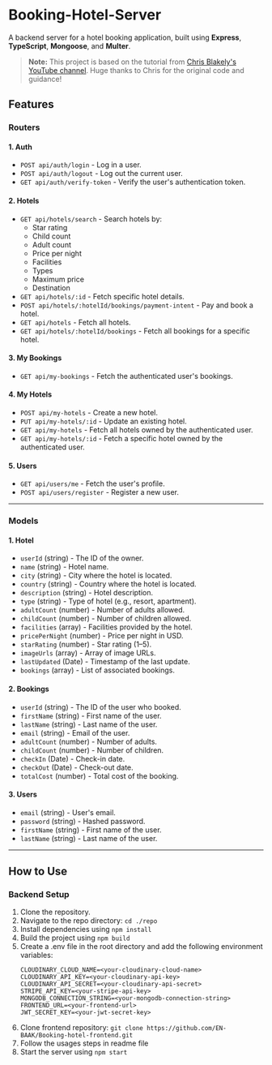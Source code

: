 # Booking-Hotel-Server

A backend server for a hotel booking application, built using **Express**, **TypeScript**, **Mongoose**, and **Multer**.

> **Note:** This project is based on the tutorial from [Chris Blakely's YouTube channel](https://www.youtube.com/@ChrisBlakely). Huge thanks to Chris for the original code and guidance!

## Features

### Routers

#### 1. **Auth**

- `POST api/auth/login` - Log in a user.
- `POST api/auth/logout` - Log out the current user.
- `GET api/auth/verify-token` - Verify the user's authentication token.

#### 2. **Hotels**

- `GET api/hotels/search` - Search hotels by:
  - Star rating
  - Child count
  - Adult count
  - Price per night
  - Facilities
  - Types
  - Maximum price
  - Destination
- `GET api/hotels/:id` - Fetch specific hotel details.
- `POST api/hotels/:hotelId/bookings/payment-intent` - Pay and book a hotel.
- `GET api/hotels` - Fetch all hotels.
- `GET api/hotels/:hotelId/bookings` - Fetch all bookings for a specific hotel.

#### 3. **My Bookings**

- `GET api/my-bookings` - Fetch the authenticated user's bookings.

#### 4. **My Hotels**

- `POST api/my-hotels` - Create a new hotel.
- `PUT api/my-hotels/:id` - Update an existing hotel.
- `GET api/my-hotels` - Fetch all hotels owned by the authenticated user.
- `GET api/my-hotels/:id` - Fetch a specific hotel owned by the authenticated user.

#### 5. **Users**

- `GET api/users/me` - Fetch the user's profile.
- `POST api/users/register` - Register a new user.

---

### Models

#### 1. **Hotel**

- `userId` (string) - The ID of the owner.
- `name` (string) - Hotel name.
- `city` (string) - City where the hotel is located.
- `country` (string) - Country where the hotel is located.
- `description` (string) - Hotel description.
- `type` (string) - Type of hotel (e.g., resort, apartment).
- `adultCount` (number) - Number of adults allowed.
- `childCount` (number) - Number of children allowed.
- `facilities` (array) - Facilities provided by the hotel.
- `pricePerNight` (number) - Price per night in USD.
- `starRating` (number) - Star rating (1–5).
- `imageUrls` (array) - Array of image URLs.
- `lastUpdated` (Date) - Timestamp of the last update.
- `bookings` (array) - List of associated bookings.

#### 2. **Bookings**

- `userId` (string) - The ID of the user who booked.
- `firstName` (string) - First name of the user.
- `lastName` (string) - Last name of the user.
- `email` (string) - Email of the user.
- `adultCount` (number) - Number of adults.
- `childCount` (number) - Number of children.
- `checkIn` (Date) - Check-in date.
- `checkOut` (Date) - Check-out date.
- `totalCost` (number) - Total cost of the booking.

#### 3. **Users**

- `email` (string) - User's email.
- `password` (string) - Hashed password.
- `firstName` (string) - First name of the user.
- `lastName` (string) - Last name of the user.

---

## How to Use

### Backend Setup

1. Clone the repository.
2. Navigate to the repo directory: `cd ./repo`
3. Install dependencies using `npm install`
4. Build the project using `npm build`
5. Create a .env file in the root directory and add the following environment variables:
   ```
   CLOUDINARY_CLOUD_NAME=<your-cloudinary-cloud-name>
   CLOUDINARY_API_KEY=<your-cloudinary-api-key>
   CLOUDINARY_API_SECRET=<your-cloudinary-api-secret>
   STRIPE_API_KEY=<your-stripe-api-key>
   MONGODB_CONNECTION_STRING=<your-mongodb-connection-string>
   FRONTEND_URL=<your-frontend-url>
   JWT_SECRET_KEY=<your-jwt-secret-key>
   ```
6. Clone frontend repository: `git clone https://github.com/EN-BAAK/Booking-hotel-frontend.git`
7. Follow the usages steps in readme file
8. Start the server using `npm start`
